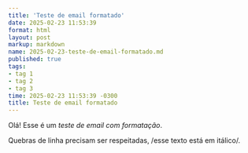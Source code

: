 ```yaml
---
title: 'Teste de email formatado'
date: 2025-02-23 11:53:39
format: html
layout: post
markup: markdown
name: 2025-02-23-teste-de-email-formatado.md
published: true
tags: 
- tag 1
- tag 2
- tag 3
time: 2025-02-23 11:53:39 -0300
title: Teste de email formatado
---
```

Olá! Esse é um *teste de email com formatação*.

Quebras de linha precisam ser respeitadas, /esse texto está em itálico/.

